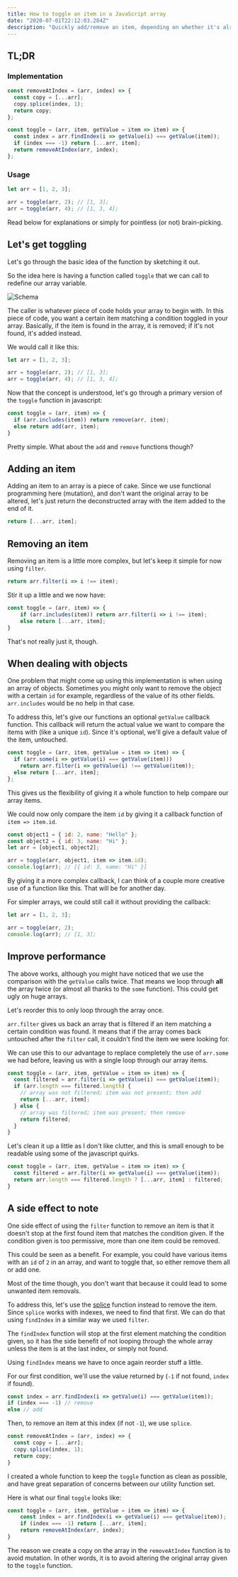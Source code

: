 ```yaml
---
title: How to toggle an item in a JavaScript array
date: "2020-07-01T22:12:03.284Z"
description: "Quickly add/remove an item, depending on whether it's already in the array or not."
---
```


## TL;DR

### Implementation

```jsx
const removeAtIndex = (arr, index) => {
  const copy = [...arr];
  copy.splice(index, 1);
  return copy;
};

const toggle = (arr, item, getValue = item => item) => {
  const index = arr.findIndex(i => getValue(i) === getValue(item));
  if (index === -1) return [...arr, item];
  return removeAtIndex(arr, index);
};
```

### Usage

```jsx
let arr = [1, 2, 3];

arr = toggle(arr, 2); // [1, 3];
arr = toggle(arr, 4); // [1, 3, 4];
```

Read below for explanations or simply for pointless (or not) brain-picking.

## Let's get toggling

Let's go through the basic idea of the function by sketching it out.

So the idea here is having a function called `toggle` that we can call to redefine our array variable.

![Schema](./schema.png)

The caller is whatever piece of code holds your array to begin with. In this piece of code, you want a certain item matching a condition toggled in your array. Basically, if the item is found in the array, it is removed; if it's not found, it's added instead.

We would call it like this:

```jsx
let arr = [1, 2, 3];

arr = toggle(arr, 2); // [1, 3];
arr = toggle(arr, 4); // [1, 3, 4];
```

Now that the concept is understood, let's go through a primary version of the `toggle` function in javascript:

```jsx
const toggle = (arr, item) => {
  if (arr.includes(item)) return remove(arr, item);
  else return add(arr, item);
}
```

Pretty simple. What about the `add` and `remove` functions though?

## Adding an item

Adding an item to an array is a piece of cake. Since we use functional programming here (mutation), and don't want the original array to be altered, let's just return the deconstructed array with the item added to the end of it.

```jsx
return [...arr, item];
```

## Removing an item

Removing an item is a little more complex, but let's keep it simple for now using `filter`.

```jsx
return arr.filter(i => i !== item);
```

Stir it up a little and we now have:

```jsx
const toggle = (arr, item) => {
	if (arr.includes(item)) return arr.filter(i => i !== item);
	else return [...arr, item];
}
```

That's not really just it, though.

## When dealing with objects

One problem that might come up using this implementation is when using an array of objects. Sometimes you might only want to remove the object with a certain `id` for example, regardless of the value of its other fields. `arr.includes` would be no help in that case.

To address this, let's give our functions an optional `getValue` callback function. This callback will return the actual value we want to compare the items with (like a unique `id`). Since it's optional, we'll give a default value of the item, untouched.

```jsx
const toggle = (arr, item, getValue = item => item) => {
  if (arr.some(i => getValue(i) === getValue(item)))
    return arr.filter(i => getValue(i) !== getValue(item));
  else return [...arr, item];
};
```

This gives us the flexibility of giving it a whole function to help compare our array items.

We could now only compare the item `id` by giving it a callback function of `item => item.id`.

```jsx
const object1 = { id: 2, name: "Hello" };
const object2 = { id: 3, name: "Hi" };
let arr = [object1, object2];

arr = toggle(arr, object1, item => item.id);
console.log(arr); // [{ id: 3, name: "Hi" }]
```

By giving it a more complex callback, I can think of a couple more creative use of a function like this. That will be for another day.

For simpler arrays, we could still call it without providing the callback:

```jsx
let arr = [1, 2, 3];

arr = toggle(arr, 2);
console.log(arr); // [1, 3];
```

## Improve performance

The above works, although you might have noticed that we use the comparison with the `getValue` calls twice. That means we loop through **all** the array twice (or almost all thanks to the `some` function). This could get ugly on huge arrays.

Let's reorder this to only loop through the array once.

`arr.filter` gives us back an array that is filtered if an item matching a certain condition was found. It means that if the array comes back untouched after the `filter` call, it couldn't find the item we were looking for.

We can use this to our advantage to replace completely the use of `arr.some` we had before, leaving us with a single loop through our array items.

```jsx
const toggle = (arr, item, getValue = item => item) => {
  const filtered = arr.filter(i => getValue(i) === getValue(item));
  if (arr.length === filtered.length) {
    // array was not filtered; item was not present; then add
    return [...arr, item];
  } else {
    // array was filtered; item was present; then remove
    return filtered;
  }
}
```

Let's clean it up a little as I don't like clutter, and this is small enough to be readable using some of the javascript quirks.

```jsx
const toggle = (arr, item, getValue = item => item) => {
  const filtered = arr.filter(i => getValue(i) === getValue(item));
  return arr.length === filtered.length ? [...arr, item] : filtered;
}
```

## A side effect to note

One side effect of using the `filter` function to remove an item is that it doesn't stop at the first found item that matches the condition given. If the condition given is too permissive, more than one item could be removed.

This could be seen as a benefit. For example, you could have various items with an `id` of `2` in an array, and want to toggle that, so either remove them all or add one.

Most of the time though, you don't want that because it could lead to some unwanted item removals.

To address this, let's use the [splice](https://developer.mozilla.org/en-US/docs/Web/JavaScript/Reference/Global_Objects/Array/splice) function instead to remove the item. Since `splice` works with indexes, we need to find that first. We can do that using `findIndex` in a similar way we used `filter`.

The `findIndex` function will stop at the first element matching the condition given, so it has the side benefit of not looping through the whole array unless the item is at the last index, or simply not found.

Using `findIndex` means we have to once again reorder stuff a little.

For our first condition, we'll use the value returned by (`-1` if not found, `index` if found).

```jsx
const index = arr.findIndex(i => getValue(i) === getValue(item));
if (index === -1) // remove
else // add
```

Then, to remove an item at this index (if not `-1`), we use `splice`.

```jsx
const removeAtIndex = (arr, index) => {
  const copy = [...arr];
  copy.splice(index, 1);
  return copy;
}
```

I created a whole function to keep the `toggle` function as clean as possible, and have great separation of concerns between our utility function set.

Here is what our final `toggle` looks like:

```jsx
const toggle = (arr, item, getValue = item => item) => {
	const index = arr.findIndex(i => getValue(i) === getValue(item));
	if (index === -1) return [...arr, item];
	return removeAtIndex(arr, index);
}
```

The reason we create a copy on the array in the `removeAtIndex` function is to avoid mutation. In other words, it is to avoid altering the original array given to the `toggle` function.
